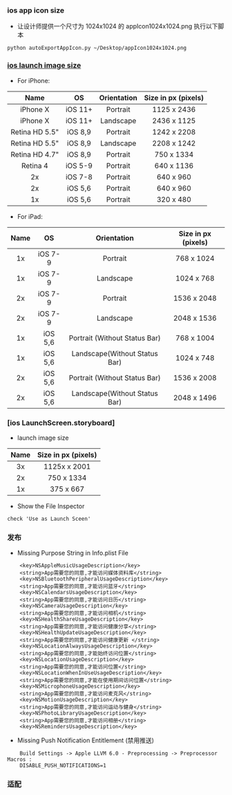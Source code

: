 ### ios app icon size

* 让设计师提供一个尺寸为 1024x1024 的 appIcon1024x1024.png 执行以下脚本
```
python autoExportAppIcon.py ~/Desktop/appIcon1024x1024.png
```

### [ios launch image size](https://developer.apple.com/design/human-interface-guidelines/ios/icons-and-images/launch-screen/)

* For iPhone:

| Name              | OS        | Orientation   | Size in px (pixels)   |
| :----:            | :----:    | :----:        | :----:                |
| iPhone X          | iOS 11+   | Portrait      | 1125 x 2436           |
| iPhone X          | iOS 11+   | Landscape     | 2436 x 1125           |
| Retina HD 5.5"    | iOS 8,9   | Portrait      | 1242 x 2208           |
| Retina HD 5.5"    | iOS 8,9   | Landscape     | 2208 x 1242           |
| Retina HD 4.7"    | iOS 8,9   | Portrait      | 750 x 1334            | 
| Retina 4          | iOS 5-9   | Portrait      | 640 x 1136            | 
| 2x                | iOS 7-8   | Portrait      | 640 x 960             | 
| 2x                | iOS 5,6   | Portrait      | 640 x 960             | 
| 1x                | iOS 5,6   | Portrait      | 320 x 480             | 

* For iPad:

| Name              | OS        | Orientation                   | Size in px (pixels)   |
| :----:            | :----:    | :----:                        | :----:                |
| 1x                | iOS 7-9   | Portrait                      | 768 x 1024            |
| 1x                | iOS 7-9   | Landscape                     | 1024 x 768            |
| 2x                | iOS 7-9   | Portrait                      | 1536 x 2048           |
| 2x                | iOS 7-9   | Landscape                     | 2048 x 1536           |
| 1x                | iOS 5,6   | Portrait (Without Status Bar) | 768 x 1004            |
| 1x                | iOS 5,6   | Landscape(Without Status Bar) | 1024 x 748            |
| 2x                | iOS 5,6   | Portrait (Without Status Bar) | 1536 x 2008           |
| 2x                | iOS 5,6   | Landscape(Without Status Bar) | 2048 x 1496           |


### [ios LaunchScreen.storyboard]

* launch image size

| Name              | Size in px (pixels)   |
| :----:            | :----:                |
| 3x                | 1125x x 2001          | 
| 2x                | 750   x 1334          | 
| 1x                | 375   x 667           | 

* Show the File Inspector
```
check 'Use as Launch Sceen'

```

### 发布

* Missing Purpose String in Info.plist File
```
    <key>NSAppleMusicUsageDescription</key>
    <string>App需要您的同意,才能访问媒体资料库</string>
    <key>NSBluetoothPeripheralUsageDescription</key>
    <string>App需要您的同意,才能访问蓝牙</string>
    <key>NSCalendarsUsageDescription</key>
    <string>App需要您的同意,才能访问日历</string>
    <key>NSCameraUsageDescription</key>
    <string>App需要您的同意,才能访问相机</string>
    <key>NSHealthShareUsageDescription</key>
    <string>App需要您的同意,才能访问健康分享</string>
    <key>NSHealthUpdateUsageDescription</key>
    <string>App需要您的同意,才能访问健康更新 </string>
    <key>NSLocationAlwaysUsageDescription</key>
    <string>App需要您的同意,才能始终访问位置</string>
    <key>NSLocationUsageDescription</key>
    <string>App需要您的同意,才能访问位置</string>
    <key>NSLocationWhenInUseUsageDescription</key>
    <string>App需要您的同意,才能在使用期间访问位置</string>
    <key>NSMicrophoneUsageDescription</key>
    <string>App需要您的同意,才能访问麦克风</string>
    <key>NSMotionUsageDescription</key>
    <string>App需要您的同意,才能访问运动与健身</string>
    <key>NSPhotoLibraryUsageDescription</key>
    <string>App需要您的同意,才能访问相册</string>
    <key>NSRemindersUsageDescription</key>
```
* Missing Push Notification Entitlement (禁用推送)
```
    Build Settings -> Apple LLVM 6.0 - Preprocessing -> Preprocessor Macros :
    DISABLE_PUSH_NOTIFICATIONS=1
```

### 适配









